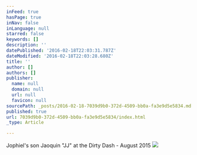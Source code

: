 ```yaml
---
inFeed: true
hasPage: true
inNav: false
inLanguage: null
starred: false
keywords: []
description: ''
datePublished: '2016-02-18T22:03:31.787Z'
dateModified: '2016-02-18T22:03:28.680Z'
title: ''
author: []
authors: []
publisher:
  name: null
  domain: null
  url: null
  favicon: null
sourcePath: _posts/2016-02-18-7039d9b0-372d-4509-bb0a-fa3e9d5e5834.md
published: true
url: 7039d9b0-372d-4509-bb0a-fa3e9d5e5834/index.html
_type: Article

---
```

Jophiel's son Jaoquin "JJ" at the Dirty Dash - August 2015
![](https://the-grid-user-content.s3-us-west-2.amazonaws.com/8cf7c264-d8af-4870-b897-02f96aa2c568.jpg)